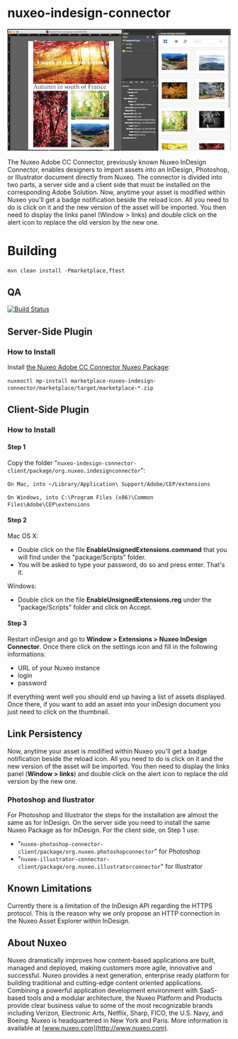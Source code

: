 # nuxeo-indesign-connector

<img src="Screen-Shot.png"/>  

The Nuxeo Adobe CC Connector, previously known Nuxeo InDesign Connector, enables designers to import assets into an InDesign, Photoshop, or Illustrator document directly from Nuxeo. The connector is divided into two parts, a server side and a client side that must be installed on the corresponding Adobe Solution.  Now, anytime your asset is modified within Nuxeo you'll get a badge notification beside the reload icon. All you need to do is click on it and the new version of the asset will be imported. You then need to display the links panel (Window > links) and double click on the alert icon to replace the old version by the new one.

# Building
    mvn clean install -Pmarketplace,ftest

## QA

[![Build Status](https://qa.nuxeo.org/jenkins/job/master/job/addons_FT_nuxeo-indesign-connector-master/)](https://qa.nuxeo.org/jenkins/job/master/job/addons_FT_nuxeo-indesign-connector-master/)

## Server-Side Plugin

### How to Install

Install [the Nuxeo Adobe CC Connector Nuxeo Package](https://connect.nuxeo.com/nuxeo/site/marketplace/package/nuxeo-indesign-connector-marketplace):

    nuxeoctl mp-install marketplace-nuxeo-indesign-connector/marketplace/target/marketplace-*.zip


## Client-Side Plugin

### How to Install

#### Step 1

Copy the folder "`nuxeo-indesign-connector-client/package/org.nuxeo.indesignconnector`":
```
On Mac, into ~/Library/Application\ Support/Adobe/CEP/extensions
```
```
On Windows, into C:\Program Files (x86)\Common Files\Adobe\CEP\extensions
```

#### Step 2

Mac OS X:

- Double click on the file **EnableUnsignedExtensions.command** that you will find under the "package/Scripts" folder.
- You will be asked to type your password, do so and press enter. That's it.

Windows:

- Double click on the file **EnableUnsignedExtensions.reg** under the "package/Scripts" folder and click on Accept.

#### Step 3

Restart inDesign and go to **Window > Extensions > Nuxeo InDesign Connector**.
Once there click on the settings icon and fill in the following informations:
- URL of your Nuxeo instance
- login
- password

If everything went well you should end up having a list of assets displayed.
Once there, if you want to add an asset into your inDesign document you just need to click on the thumbnail.

## Link Persistency
Now, anytime your asset is modified within Nuxeo you'll get a badge notification beside the reload icon. All you need to do is click on it and the new version of the asset will be imported.
You then need to display the links panel (**Window > links**) and double click on the alert icon to replace the old version by the new one.

### Photoshop and Ilustrator 
For Photoshop and Illustrator the steps for the installation are almost the same as for InDesign.
On the server side you need to install the same Nuxeo Package as for InDesign. 
For the client side, on Step 1 use:
- "`nuxeo-photoshop-connector-client/package/org.nuxeo.photoshopconnector`" for Photoshop
- "`nuxeo-illustrator-connector-client/package/org.nuxeo.illustratorconnector`" for Illustrator


## Known Limitations
Currently there is a limitation of the InDesign API regarding the HTTPS protocol. This is the reason why we only propose an HTTP connection in the Nuxeo Asset Explorer within InDesign.

## About Nuxeo

Nuxeo dramatically improves how content-based applications are built, managed and deployed, making customers more agile, innovative and successful. Nuxeo provides a next generation, enterprise ready platform for building traditional and cutting-edge content oriented applications. Combining a powerful application development environment with
SaaS-based tools and a modular architecture, the Nuxeo Platform and Products provide clear business value to some of the most recognizable brands including Verizon, Electronic Arts, Netflix, Sharp, FICO, the U.S. Navy, and Boeing. Nuxeo is headquartered in New York and Paris.
More information is available at [www.nuxeo.com](http://www.nuxeo.com).
